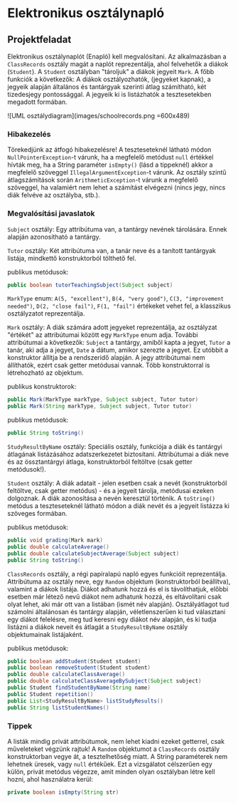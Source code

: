 
# Elektronikus osztálynapló

## Projektfeladat

Elektronikus osztálynaplót (Enapló) kell megvalósítani. Az alkalmazásban a `ClassRecords` osztály magát a naplót reprezentálja, 
ahol felvehetők a diákok (`Student`). A `Student` osztályban "tároljuk" a diákok jegyeit `Mark`.
A főbb funkciók a következők:
A diákok osztályozhatók, (jegyeket kapnak), a jegyeik alapján általános és tantárgyak szerinti átlag számítható, két tizedesjegy 
pontossággal. A jegyeik ki is listázhatók a tesztesetekben megadott formában.

![UML osztálydiagram](images/schoolrecords.png =600x489)

### Hibakezelés

Törekedjünk az átfogó hibakezelésre! A teszteseteknél látható módon `NullPointerException`-t várunk, 
ha a megfelelő metódust `null` értékkel hívták meg,
ha a String paraméter `isEmpty()` (lásd a tippeknél) akkor a megfelelő szöveggel `IllegalArgumentException`-t várunk.
Az osztály szintű átlagszámítások során `ArithmeticException`-t várunk a megfelelő szöveggel, 
ha valamiért nem lehet a számítást elvégezni (nincs jegy, nincs diák felvéve az osztályba, stb.). 

### Megvalósítási javaslatok

`Subject` osztály:
Egy attribútuma van, a tantárgy nevének tárolására. Ennek alapján azonosítható a tantárgy.

`Tutor` osztály:
Két attribútuma van, a tanár neve és a tanított tantárgyak listája, mindkettő konstruktorból tölthető fel.

publikus metódusok:
```java
public boolean tutorTeachingSubject(Subject subject)
```

`MarkType` enum:
`A(5, "excellent")`, `B(4, "very good")`, `C(3, "improvement needed")`, `D(2, "close fail")`, `F(1, "fail")`
értékeket vehet fel, a klasszikus osztályzatot reprezentálja.

`Mark` osztály:
A diák számára adott jegyeket reprezentálja, az osztályzat "értékét" az attribútumai között egy `MarkType` enum adja.
További attribútumai a következők: `Subject` a tantárgy, amiből kapta a jegyet, `Tutor` a tanár, aki adja a jegyet, 
`Date` a dátum, amikor szerezte a jegyet. Ez utóbbit a konstruktor állítja be a rendszeridő alapján.
A jegy attribútumai nem állíthatók, ezért csak getter metódusai vannak. Több konstruktorral is létrehozható az objektum.

publikus konstruktorok:
```java
public Mark(MarkType markType, Subject subject, Tutor tutor)
public Mark(String markType, Subject subject, Tutor tutor)
```

publikus metódusok:
```java
public String toString()
```

`StudyResultByName` osztály:
Speciális osztály, funkciója a diák és tantárgyi átlagának listázásához 
adatszerkezetet biztosítani.
Attribútumai a diák neve és az össztantárgyi átlaga, konstruktorból 
feltöltve (csak getter metódusok!).

`Student` osztály:
A diák adatait - jelen esetben csak a nevét (konstruktorból feltöltve, csak getter metódus) - és a jegyeit tárolja, 
metódusai ezeken dolgoznak. 
A diák azonosítása a nevén keresztül történik. A `toString()` metódus a teszteseteknél látható módon 
a diák nevét és a jegyeit listázza ki szöveges formában.

publikus metódusok:
```java
public void grading(Mark mark)
public double calculateAverage()
public double calculateSubjectAverage(Subject subject)
public String toString()
```

`ClassRecords` osztály, a régi papíralapú napló egyes funkcióit reprezentálja.
Attribútuma az osztály neve, egy `Random` objektum (konstruktorból beállítva), 
valamint a diákok listája.
Diákot adhatunk hozzá és el is távolíthatjuk, előbbi esetben már létező nevű 
diákot nem adhatunk hozzá, és eltávolítani 
csak olyat lehet, aki már ott van a listában (ismét név alapján).
Osztályátlagot tud számolni általánosan és tantárgy alapján, 
véletlenszerűen ki tud választani egy diákot felelésre, meg tud keresni egy diákot név alapján, 
és ki tudja listázni a diákok neveit és átlagát a `StudyResultByName` osztály 
objektumainak listájaként.

publikus metódusok:
```java
public boolean addStudent(Student student)
public boolean removeStudent(Student student)
public double calculateClassAverage()
public double calculateClassAverageBySubject(Subject subject)
public Student findStudentByName(String name)
public Student repetition()
public List<StudyResultByName> listStudyResults()
public String listStudentNames()
```

### Tippek

A listák mindig privát attribútumok, nem lehet kiadni ezeket getterrel, csak műveleteket végzünk rajtuk!
A `Random` objektumot a `ClassRecords` osztály konstruktorban vegye át, a tesztelhetőség miatt.
A String paraméterek nem lehetnek üresek, vagy `null` értékűek. Ezt a vizsgálatot célszerűen egy külön, 
privát metódus végezze, amit minden olyan osztályban létre kell hozni, ahol használatra kerül:

```java
private boolean isEmpty(String str)
```






